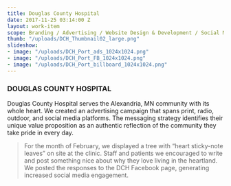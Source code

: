 ```yaml
---
title: Douglas County Hospital
date: 2017-11-25 03:14:00 Z
layout: work-item
scope: Branding / Advertising / Website Design & Development / Social Media Strategy
thumb: "/uploads/DCH_Thumbnail02_large.png"
slideshow:
- image: "/uploads/DCH_Port_ads_1024x1024.png"
- image: "/uploads/DCH_Port_FB_1024x1024.png"
- image: "/uploads/DCH_Port_billboard_1024x1024.png"
---
```


### DOUGLAS COUNTY HOSPITAL

Douglas County Hospital serves the Alexandria, MN community with its whole heart. We created an advertising campaign that spans print, radio, outdoor, and social media platforms. The messaging strategy identifies their unique value proposition as an authentic reflection of the community they take pride in every day.

> For the month of February, we displayed a tree with “heart sticky-note leaves” on site at the clinic. Staff and patients we encouraged to write and post something nice about why they love living in the heartland. We posted the responses to the DCH Facebook page, generating increased social media engagement.
